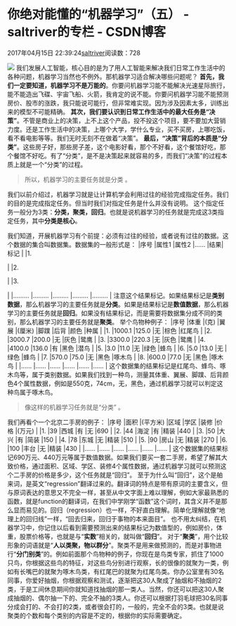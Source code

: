 
# 你绝对能懂的“机器学习”（五） - saltriver的专栏 - CSDN博客


2017年04月15日 22:39:24[saltriver](https://me.csdn.net/saltriver)阅读数：728


![](https://img-blog.csdn.net/20170415223748834?watermark/2/text/aHR0cDovL2Jsb2cuY3Nkbi5uZXQvc2FsdHJpdmVy/font/5a6L5L2T/fontsize/400/fill/I0JBQkFCMA==/dissolve/70/gravity/Center)
我们发展人工智能，核心目的是为了用人工智能来解决我们日常工作生活中的各种问题，机器学习当然也不例外。那机器学习适合解决哪些问题呢？
**首先，我们一定要知道，机器学习不是万能的**。你要问机器学习能不能解决光速星际旅行，能不能造出飞碟、宇宙飞船、火箭，我肯定的说不能。你要问机器学习能不能预测房价、股市的涨跌，我只能说可能行，但非常难实现。因为涉及因素太多，训练出来的模型不可能精确。
**其次，我们要认识到日常工作生活中的最大任务是“决策”**。不管是商业上的决策，上不上这个产品，投不投这个项目，要不要加大营销力度。还是工作生活中的决策，上哪个大学，学什么专业，买不买房，上哪吃饭，看不看电影等等。我们无时无刻不在做着“决策”。
**最后，“决策”背后的本质是“分类”**。这些房子好，那些房子差，这个电影好看，那个不好看，这个餐馆好吃，那个餐馆不好吃。有了“分类”，是不是决策起来就容易的多，而我们“决策”的过程本质上就是一个“分类”的过程。

> 所以，机器学习的主要任务就是分类
> 。

我们以前介绍过，机器学习就是让计算机学会利用过往的经验完成指定任务。我们的目的是完成指定任务。但当时我们对指定任务是什么并没有说明。
这个指定任务一般分为3类：**分类，聚类，回归**。也就是说机器学习的任务就是完成这3类指定任务，其中**分类是核心**。

我们知道，开展机器学习有个前提：必须有过往的经验，或者说有过往的数据。这个数据的集合叫数据集。数据集的一般形式是：
|序号
|属性1
|属性2
|……
|结果|标记
|
|1.


|
|2.


|
|3.


|
|………
|………
|………
|………
|………
|
注意这个结果标记。如果结果标记是**类别数据**，那么机器学习的主要任务就是**分类**。如果是结果标记是**数值数据**，那么机器学习的主要任务就是**回归**。如果没有结果标记，而是需要将数据集分成不同的类别，那么机器学习的主要任务就是**聚类**。
举个鸟物种例子：
|序号
|体重
|(克)
|翼展
|(厘米)
|脚蹼
|后背
|颜色
|种属
|
|1.
|1000.1
|125.0
|无
|棕色
|红尾鸟
|
|2.
|3000.7
|200.0
|无
|灰色
|鹭鹰
|
|3.
|3300.0
|220.3
|无
|灰色
|鹭鹰
|
|4.
|4100.0
|136.0
|有
|黑色
|潜鸟
|
|5.
|3.0
|11.0
|无
|绿色
|蜂鸟
|
|6.
|5.0
|13.0
|无
|绿色
|蜂鸟
|
|7.
|570.0
|75.0
|无
|黑色
|啄木鸟
|
|8.
|600.0
|77.0
|无
|黑色
|啄木鸟
|
|……
|……
|……
|……
|……
|……
|
这个数据集的结果标记是红尾鸟、蜂鸟、啄木鸟等，属于类别数据。如果我们找到一种鸟，测量其体重、翼展、脚蹼、后背颜色4个属性数据，例如是550克，74cm，无，黑色，通过机器学习就可以判定这种鸟属于啄木鸟。

> 像这样的机器学习任务就是“分类”
> 。

我们再看个一个北京二手房的例子：
|序号
|面积
|(平方米)
|区域
|学区
|装修
|价格
|(万元)
|
|1.
|39
|西城
|有
|无
|690
|
|2.
|44
|海淀
|有
|精装
|440
|
|3.
|50
|大兴
|有
|简装
|150
|
|4.
|78
|东城
|无
|精装
|510
|
|5.
|90
|房山
|无
|精装
|270
|
|6.
|100
|丰台
|无
|精装
|430
|
|……
|……
|……
|……
|……
|……
|
这个数据集的结果标记690万元、440万元等属于数值数据。如果我们要买一套二手房，希望了解其大致价格，通过面积、区域、学区、装修4个属性数据，通过机器学习就可以预测这个二手房的价格是多少，这个任务就是“回归”。
至于为什么叫“回归”，这个是舶来词，是英文“regression”翻译过来的。翻译词的特点是带有原词的主要含义，但与原词表达的意思又不完全一样，甚至从中文字面上难以理解，例如大家最熟悉的函数，就是function的翻译词，在我们中学刚学“函数”这个词时，其含义并不是那么显而易见的。回归（regression）也一样，不好直白理解。简单化理解就像“地理上的回归线”一样，“回去归来，回归于事物的本来面目”。
也不用太纠结，在机器学习中，你记住以后看到需要预测出来的结果标记为数值型的，例如房价，体重，股票价格等，也就是与“**实数**”相关的，就叫做“**回归**”。
对于“**聚类**”，用个比较形象的词语就是“**人以类聚，物以群分**”。聚类不是用来做预测的，而是对事物进行“**分门别类**”的。例如前面那个鸟物种的例子，你现在是鸟类专家，抓住了1000只鸟，你根据这些鸟的特征，对这些鸟分别进行观察，长的很像的就聚为一类，例如有长嘴巴的就聚为啄木鸟类，有红尾巴的就聚为红尾鸟类。你办公室里有30名同事，你爱好抽烟，你根据观察和测试，逐渐把这30人聚成了抽烟和不抽烟的2类，于是工间休息期间你就知道找抽烟的那一类人。当然，你还可以把这30人聚成抽烟的、偶尔抽一下的、完全不抽的3类人。你还可以根据打羽毛球把30名同事分成会打的、不会打的2类，或者很会打的，一般的，完全不会的3类。也就是说聚类的个数和每个类别的内容是不定的，根据你的实际需要确定。

